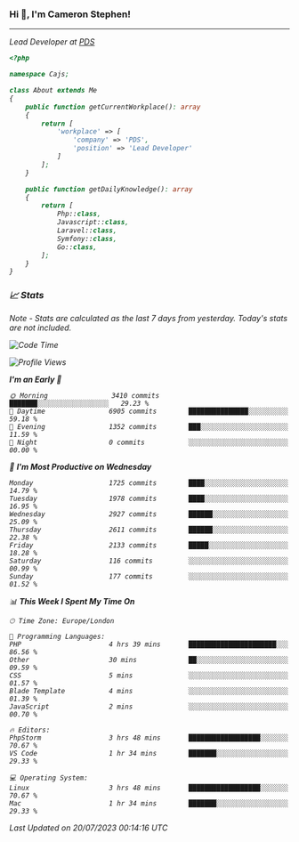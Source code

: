 ### Hi 👋, I'm Cameron Stephen!
<hr>
<p><em>Lead Developer at <a href="https://prindatasolutions.co.uk">PDS</a></p>


```php
<?php

namespace Cajs;

class About extends Me
{
    public function getCurrentWorkplace(): array
    {
        return [
            'workplace' => [
                'company' => 'PDS',
                'position' => 'Lead Developer'
            ]
        ];
    }

    public function getDailyKnowledge(): array
    {
        return [
            Php::class,
            Javascript::class,
            Laravel::class,
            Symfony::class,
            Go::class,
        ];
    }
}
```

### 📈 Stats
<p><em>Note - Stats are calculated as the last 7 days from yesterday. Today's stats are not included.</em></p>


<!--START_SECTION:waka-->
![Code Time](http://img.shields.io/badge/Code%20Time-3%2C463%20hrs-blue)

![Profile Views](http://img.shields.io/badge/Profile%20Views-13-blue)

**I'm an Early 🐤** 

```text
🌞 Morning                3410 commits        ███████░░░░░░░░░░░░░░░░░░   29.23 % 
🌆 Daytime                6905 commits        ███████████████░░░░░░░░░░   59.18 % 
🌃 Evening                1352 commits        ███░░░░░░░░░░░░░░░░░░░░░░   11.59 % 
🌙 Night                  0 commits           ░░░░░░░░░░░░░░░░░░░░░░░░░   00.00 % 
```
📅 **I'm Most Productive on Wednesday** 

```text
Monday                   1725 commits        ████░░░░░░░░░░░░░░░░░░░░░   14.79 % 
Tuesday                  1978 commits        ████░░░░░░░░░░░░░░░░░░░░░   16.95 % 
Wednesday                2927 commits        ██████░░░░░░░░░░░░░░░░░░░   25.09 % 
Thursday                 2611 commits        ██████░░░░░░░░░░░░░░░░░░░   22.38 % 
Friday                   2133 commits        █████░░░░░░░░░░░░░░░░░░░░   18.28 % 
Saturday                 116 commits         ░░░░░░░░░░░░░░░░░░░░░░░░░   00.99 % 
Sunday                   177 commits         ░░░░░░░░░░░░░░░░░░░░░░░░░   01.52 % 
```


📊 **This Week I Spent My Time On** 

```text
🕑︎ Time Zone: Europe/London

💬 Programming Languages: 
PHP                      4 hrs 39 mins       ██████████████████████░░░   86.56 % 
Other                    30 mins             ██░░░░░░░░░░░░░░░░░░░░░░░   09.59 % 
CSS                      5 mins              ░░░░░░░░░░░░░░░░░░░░░░░░░   01.57 % 
Blade Template           4 mins              ░░░░░░░░░░░░░░░░░░░░░░░░░   01.39 % 
JavaScript               2 mins              ░░░░░░░░░░░░░░░░░░░░░░░░░   00.70 % 

🔥 Editors: 
PhpStorm                 3 hrs 48 mins       ██████████████████░░░░░░░   70.67 % 
VS Code                  1 hr 34 mins        ███████░░░░░░░░░░░░░░░░░░   29.33 % 

💻 Operating System: 
Linux                    3 hrs 48 mins       ██████████████████░░░░░░░   70.67 % 
Mac                      1 hr 34 mins        ███████░░░░░░░░░░░░░░░░░░   29.33 % 
```


 Last Updated on 20/07/2023 00:14:16 UTC
<!--END_SECTION:waka-->
